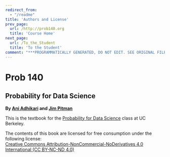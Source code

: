 ```yaml
---
redirect_from:
  - "/readme"
title: 'Authors and License'
prev_page:
  url: /http://prob140.org
  title: 'Course Home'
next_page:
  url: /To_the_Student
  title: 'To the Student'
comment: "***PROGRAMMATICALLY GENERATED, DO NOT EDIT. SEE ORIGINAL FILES IN /notebooks***"
---
```

Prob 140
======================================

Probability for Data Science
-------------------------------

**By [Ani Adhikari](http://statistics.berkeley.edu/people/ani-adhikari) and [Jim Pitman](http://www.stat.berkeley.edu/~pitman/)**

This is the textbook for the [Probability for Data Science][prob140] class at UC Berkeley.


[prob140]: http://prob140.org/

The contents of this book are licensed for free consumption under the following license:  
[Creative Commons Attribution-NonCommercial-NoDerivatives 4.0 International (CC BY-NC-ND 4.0)](https://creativecommons.org/licenses/by-nc-nd/4.0/)

<script type="text/x-mathjax-config">
  MathJax.Hub.Config({
    tex2jax: {
      inlineMath: [['$','$']],
      processEscapes: true
    }\
